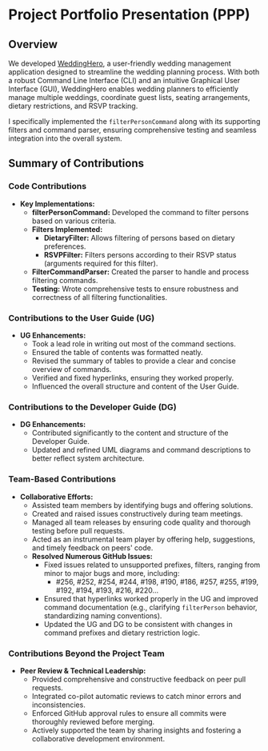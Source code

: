 <!-- File: docs/team/github_username_in_lower_case.md -->

# Project Portfolio Presentation (PPP)

## Overview
We developed [WeddingHero](#https://ay2425s2-cs2103t-f12-3.github.io/tp/index.html), a user-friendly wedding management application designed to streamline the wedding 
planning process. With both a robust Command Line Interface (CLI) and an intuitive Graphical User Interface (GUI), WeddingHero enables wedding planners to efficiently manage multiple weddings, coordinate guest lists, seating arrangements, dietary restrictions, and RSVP tracking.

I specifically implemented the `filterPersonCommand` along with its supporting filters and command parser, ensuring 
comprehensive testing and seamless integration into the overall system.

## Summary of Contributions

### Code Contributions
- **Key Implementations:**
  - **filterPersonCommand:** Developed the command to filter persons based on various criteria.
  - **Filters Implemented:**
    - **DietaryFilter:** Allows filtering of persons based on dietary preferences.
    - **RSVPFilter:** Filters persons according to their RSVP status (arguments required for this filter).
  - **FilterCommandParser:** Created the parser to handle and process filtering commands.
  - **Testing:** Wrote comprehensive tests to ensure robustness and correctness of all filtering functionalities.

### Contributions to the User Guide (UG)
- **UG Enhancements:**
  - Took a lead role in writing out most of the command sections.
  - Ensured the table of contents was formatted neatly.
  - Revised the summary of tables to provide a clear and concise overview of commands.
  - Verified and fixed hyperlinks, ensuring they worked properly.
  - Influenced the overall structure and content of the User Guide.

### Contributions to the Developer Guide (DG)
- **DG Enhancements:**
  - Contributed significantly to the content and structure of the Developer Guide.
  - Updated and refined UML diagrams and command descriptions to better reflect system architecture.

### Team-Based Contributions
- **Collaborative Efforts:**
  - Assisted team members by identifying bugs and offering solutions.
  - Created and raised issues constructively during team meetings.
  - Managed all team releases by ensuring code quality and thorough testing before pull requests.
  - Acted as an instrumental team player by offering help, suggestions, and timely feedback on peers' code.
  - **Resolved Numerous GitHub Issues:**  
    - Fixed issues related to unsupported prefixes, filters, ranging from minor to major bugs and more, including:  
      - #256, #252, #254, #244, #198, #190, #186, #257, #255, #199, #192, #194, #193, #216, #220...
    - Ensured that hyperlinks worked properly in the UG and improved command documentation (e.g., clarifying 
      `filterPerson` behavior, standardizing naming conventions).
    - Updated the UG and DG to be consistent with changes in command prefixes and dietary restriction logic.

### Contributions Beyond the Project Team
- **Peer Review & Technical Leadership:**
  - Provided comprehensive and constructive feedback on peer pull requests.
  - Integrated co-pilot automatic reviews to catch minor errors and inconsistencies.
  - Enforced GitHub approval rules to ensure all commits were thoroughly reviewed before merging.
  - Actively supported the team by sharing insights and fostering a collaborative development environment.
